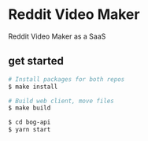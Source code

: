 # Reddit Video Maker

Reddit Video Maker as a SaaS

## get started

```bash
# Install packages for both repos
$ make install

# Build web client, move files
$ make build

$ cd bog-api
$ yarn start
```
